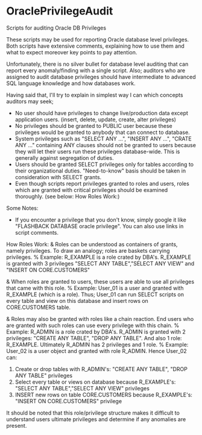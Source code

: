 # OraclePrivilegeAudit
Scripts for auditing Oracle DB Privileges

These scripts may be used for reporting Oracle database level privileges. 
Both scripts have extensive comments, explaining how to use them and what to expect moreover key points to pay attention.

Unfortunately, there is no silver bullet for database level auditing that can report every anomaly/finding with a single script. Also; auditors who are assigned to audit database privileges should have intermediate to advanced SQL language knowledge and how databases work. 

Having said that, I'll try to explain in simplest way I can which concepts auditors may seek;
+ No user should have privileges to change live/production data except application users. (insert, delete, update, create, alter privileges)
+ No privileges should be granted to PUBLIC user because these privileges would be granted to anybody that can connect to database.
+ System privileges such as "SELECT ANY ...", "INSERT ANY ...", "CRATE ANY ..." containing ANY clauses should not be granted to users because they will let their users run these privileges database-wide. This is generally against segregation of duties.
+ Users should be granted SELECT privileges only for tables according to their organizational duties. "Need-to-know" basis should be taken in consideration with SELECT grants.
+ Even though scripts report privileges granted to roles and users, roles which are granted with critical privileges should be examined thoroughly. (see below: How Roles Work:)

Some Notes:
- If you encounter a privilege that you don't know, simply google it like "FLASHBACK DATABASE oracle privilege". You can also use links in script comments.

How Roles Work:
& Roles can be understood as containers of grants, namely privileges. To draw an analogy; roles are baskets carrying privileges. 
 % Example: R_EXAMPLE is a role crated by DBA's. R_EXAMPLE is granted with 3 privileges "SELECT ANY TABLE","SELECT ANY VIEW" and "INSERT ON CORE.CUSTOMERS"

& When roles are granted to users, these users are able to use all privileges that came with this role.
 % Example: User_01 is a user and granted with R_EXAMPLE (which is a role). Thus; User_01 can run SELECT scripts on every table and view on this database and insert rows on CORE.CUSTOMERS table.
 
& Roles may also be granted with roles like a chain reaction. End users who are granted with such roles can use every privilege with this chain.
 % Example: R_ADMIN is a role crated by DBA's. R_ADMIN is granted with 2 privileges: "CREATE ANY TABLE", "DROP ANY TABLE". And also 1 role: R_EXAMPLE. Ultimately R_ADMIN has 2 privileges and 1 role.
 % Example: User_02 is a user object and granted with role R_ADMIN. Hence User_02 can:
   1) Create or drop tables with R_ADMIN's: "CREATE ANY TABLE", "DROP ANY TABLE" privileges
   2) Select every table or views on database because R_EXAMPLE's: "SELECT ANY TABLE","SELECT ANY VIEW" privileges
   3) INSERT new rows on table CORE.CUSTOMERS because R_EXAMPLE's: "INSERT ON CORE.CUSTOMERS" privilege
   
It should be noted that this role/privilege structure makes it difficult to understand users ultimate privileges and determine if any anomalies are present.
